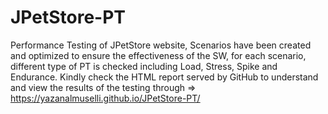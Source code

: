 # JPetStore-PT
Performance Testing of JPetStore website, Scenarios have been created and optimized to ensure the effectiveness of the SW, for each scenario, different type of PT is checked including Load, Stress, Spike and Endurance.
Kindly check the HTML report served by GitHub to understand and view the results of the testing through => https://yazanalmuselli.github.io/JPetStore-PT/


